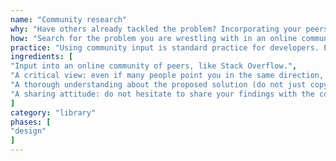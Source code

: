 ```yaml
---
name: "Community research"
why: "Have others already tackled the problem? Incorporating your peers’ knowledge can seriously speed things up."
how: "Search for the problem you are wrestling with in an online community you know you can trust. Start your quest as specifically as possible. Ask questions if you appear to be the first to present this problem."
practice: "Using community input is standard practice for developers. Even if others have been creating things that differ greatly from what you are doing, they still may have encountered problems that you are dealing with. It can save you a lot of time and annoyance."
ingredients: [
"Input into an online community of peers, like Stack Overflow.",
"A critical view: even if many people point you in the same direction, it may not be the ideal solution for your specific situation.",
"A thorough understanding about the proposed solution (do not just copy/paste).",
"A sharing attitude: do not hesitate to share your findings with the community."
]
category: "library"
phases: [
"design"
]
---
```

